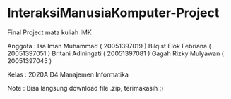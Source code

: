 # InteraksiManusiaKomputer-Project
Final Project mata kuliah IMK

Anggota : 
Isa Iman Muhammad       ( 20051397019 )
Bilqist Elok Febriana   ( 20051397051 )
Britani Adiningati      ( 20051397081 )
Gagah Rizky Mulyawan    ( 20051397045 )

Kelas : 2020A D4 Manajemen Informatika

Note  : Bisa langsung download file .zip, terimakasih :)
